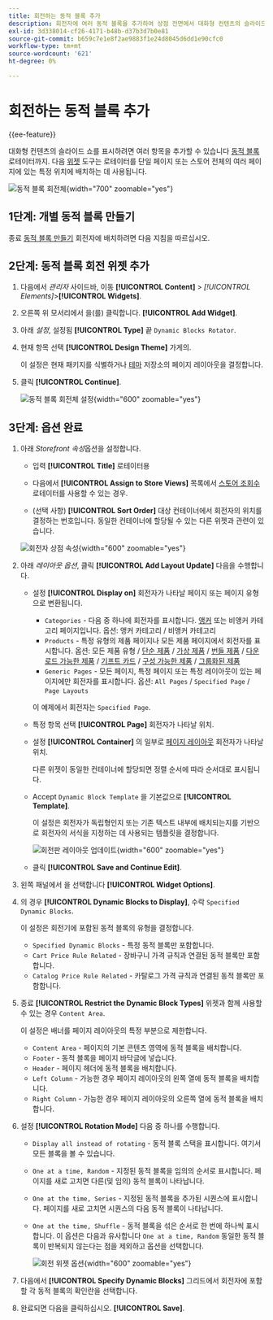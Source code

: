 ```yaml
---
title: 회전하는 동적 블록 추가
description: 회전자에 여러 동적 블록을 추가하여 상점 전면에서 대화형 컨텐츠의 슬라이드 쇼를 표시합니다.
exl-id: 3d338014-cf26-4171-b48b-d37b3d7b0e81
source-git-commit: b659c7e1e8f2ae9883f1e24d8045d6dd1e90cfc0
workflow-type: tm+mt
source-wordcount: '621'
ht-degree: 0%

---
```


# 회전하는 동적 블록 추가

{{ee-feature}}

대화형 컨텐츠의 슬라이드 쇼를 표시하려면 여러 항목을 추가할 수 있습니다 [동적 블록](dynamic-blocks.md) 로테이터까지. 다음 [위젯](widgets.md) 도구는 로테이터를 단일 페이지 또는 스토어 전체의 여러 페이지에 있는 특정 위치에 배치하는 데 사용됩니다.

![동적 블록 회전체](./assets/widget-dynamic-block-rotator.png){width="700" zoomable="yes"}

## 1단계: 개별 동적 블록 만들기

종료 [동적 블록 만들기](dynamic-blocks.md) 회전자에 배치하려면 다음 지침을 따르십시오.

## 2단계: 동적 블록 회전 위젯 추가

1. 다음에서 _관리자_ 사이드바, 이동 **[!UICONTROL Content]** > _[!UICONTROL Elements]_>**[!UICONTROL Widgets]**.

1. 오른쪽 위 모서리에서 을(를) 클릭합니다. **[!UICONTROL Add Widget]**.

1. 아래 _설정_, 설정됨 **[!UICONTROL Type]** 끝 `Dynamic Blocks Rotator`.

1. 현재 항목 선택 **[!UICONTROL Design Theme]** 가게의.

   이 설정은 현재 패키지를 식별하거나 [테마](themes.md) 저장소의 페이지 레이아웃을 결정합니다.

1. 클릭 **[!UICONTROL Continue]**.

   ![동적 블록 회전체 설정](./assets/widget-dynamic-block-rotator-settings.png){width="600" zoomable="yes"}

## 3단계: 옵션 완료

1. 아래 _Storefront 속성_&#x200B;옵션을 설정합니다.

   - 입력 **[!UICONTROL Title]** 로테이터용

   - 다음에서 **[!UICONTROL Assign to Store Views]** 목록에서 [스토어 조회수](../getting-started/websites-stores-views.md) 로테이터를 사용할 수 있는 경우.

   - (선택 사항) **[!UICONTROL Sort Order]** 대상 컨테이너에서 회전자의 위치를 결정하는 번호입니다. 동일한 컨테이너에 할당될 수 있는 다른 위젯과 관련이 있습니다.

   ![회전자 상점 속성](./assets/widget-dynamic-block-rotator-storefront-properties.png){width="600" zoomable="yes"}

1. 아래 _레이아웃 옵션_, 클릭 **[!UICONTROL Add Layout Update]** 다음을 수행합니다.

   - 설정 **[!UICONTROL Display on]** 회전자가 나타날 페이지 또는 페이지 유형으로 변환됩니다.

      - `Categories` - 다음 중 하나에 회전자를 표시합니다. [앵커](../catalog/navigation-layered.md) 또는 비앵커 카테고리 페이지입니다. 옵션: 앵커 카테고리 / 비앵커 카테고리
      - `Products` - 특정 유형의 제품 페이지나 모든 제품 페이지에서 회전자를 표시합니다. 옵션: 모든 제품 유형 / [단순 제품](../catalog/product-create-simple.md) /  [가상 제품](../catalog/product-create-virtual.md) / [번들 제품](../catalog/product-create-bundle.md) / [다운로드 가능한 제품](../catalog/product-create-downloadable.md) / [기프트 카드](../catalog/product-gift-card-create.md) / [구성 가능한 제품](../catalog/product-create-configurable.md) / [그룹화된 제품](../catalog/product-create-grouped.md)
      - `Generic Pages` - 모든 페이지, 특정 페이지 또는 특정 레이아웃이 있는 페이지에만 회전자를 표시합니다. 옵션: `All Pages` / `Specified Page` / `Page Layouts`

     이 예제에서 회전자는 `Specified Page`.

   - 특정 항목 선택 **[!UICONTROL Page]** 회전자가 나타날 위치.

   - 설정 **[!UICONTROL Container]** 의 일부로 [페이지 레이아웃](page-layout.md#standard-page-layouts) 회전자가 나타날 위치.

     다른 위젯이 동일한 컨테이너에 할당되면 정렬 순서에 따라 순서대로 표시됩니다.

   - Accept `Dynamic Block Template` 을 기본값으로 **[!UICONTROL Template]**.

     이 설정은 회전자가 독립형인지 또는 기존 텍스트 내부에 배치되는지를 기반으로 회전자의 서식을 지정하는 데 사용되는 템플릿을 결정합니다.

     ![회전판 레이아웃 업데이트](./assets/widget-dynamic-block-rotator-layout-updates.png){width="600" zoomable="yes"}

   - 클릭 **[!UICONTROL Save and Continue Edit]**.

1. 왼쪽 패널에서 을 선택합니다 **[!UICONTROL Widget Options]**.

1. 의 경우 **[!UICONTROL Dynamic Blocks to Display]**, 수락 `Specified Dynamic Blocks`.

   이 설정은 회전기에 포함된 동적 블록의 유형을 결정합니다.

   - `Specified Dynamic Blocks` - 특정 동적 블록만 포함합니다.
   - `Cart Price Rule Related` - 장바구니 가격 규칙과 연결된 동적 블록만 포함합니다.
   - `Catalog Price Rule Related` - 카탈로그 가격 규칙과 연결된 동적 블록만 포함합니다.

1. 종료 **[!UICONTROL Restrict the Dynamic Block Types]** 위젯과 함께 사용할 수 있는 경우 `Content Area`.

   이 설정은 배너를 페이지 레이아웃의 특정 부분으로 제한합니다.

   - `Content Area` - 페이지의 기본 콘텐츠 영역에 동적 블록을 배치합니다.
   - `Footer` - 동적 블록을 페이지 바닥글에 넣습니다.
   - `Header` - 페이지 헤더에 동적 블록을 배치합니다.
   - `Left Column` - 가능한 경우 페이지 레이아웃의 왼쪽 열에 동적 블록을 배치합니다.
   - `Right Column` - 가능한 경우 페이지 레이아웃의 오른쪽 열에 동적 블록을 배치합니다.

1. 설정 **[!UICONTROL Rotation Mode]** 다음 중 하나를 수행합니다.

   - `Display all instead of rotating` - 동적 블록 스택을 표시합니다. 여기서 모든 블록을 볼 수 있습니다.
   - `One at a time, Random` - 지정된 동적 블록을 임의의 순서로 표시합니다. 페이지를 새로 고치면 다른(및 임의) 동적 블록이 나타납니다.
   - `One at the time, Series` - 지정된 동적 블록을 추가된 시퀀스에 표시합니다. 페이지를 새로 고치면 시퀀스의 다음 동적 블록이 나타납니다.
   - `One at the time, Shuffle` - 동적 블록을 섞은 순서로 한 번에 하나씩 표시합니다. 이 옵션은 다음과 유사합니다 `One at a time, Random` 동일한 동적 블록이 반복되지 않는다는 점을 제외하고 옵션을 선택합니다.

     ![회전 위젯 옵션](./assets/widget-dynamic-block-rotator-widget-options.png){width="600" zoomable="yes"}

1. 다음에서 **[!UICONTROL Specify Dynamic Blocks]** 그리드에서 회전자에 포함할 각 동적 블록의 확인란을 선택합니다.

1. 완료되면 다음을 클릭하십시오. **[!UICONTROL Save]**.
